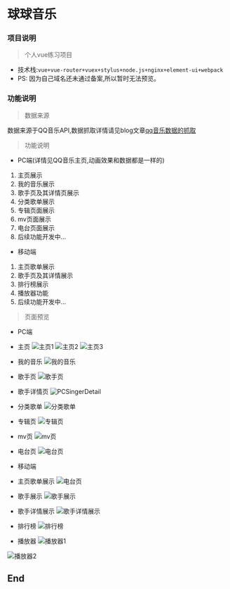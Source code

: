# 球球音乐

### 项目说明
>个人vue练习项目

* 技术栈:`vue+vue-router+vuex+stylus+node.js+nginx+element-ui+webpack`
* PS: 因为自己域名还未通过备案,所以暂时无法预览。 

### 功能说明

>数据来源

数据来源于QQ音乐API,数据抓取详情请见blog文章[qq音乐数据的抓取](http://cxuyang.com/#/posts/jsonp)

>功能说明

* PC端(详情见QQ音乐主页,动画效果和数据都是一样的)
1. 主页展示
2. 我的音乐展示
3. 歌手页及其详情页展示
4. 分类歌单展示
5. 专辑页面展示
6. mv页面展示
7. 电台页面展示
8. 后续功能开发中...

* 移动端
1. 主页歌单展示
2. 歌手页及其详情展示
4. 排行榜展示
5. 播放器功能
6. 后续功能开发中...

>页面预览

* PC端

* 主页
![主页1](https://github.com/Cxuyang/qq-music/blob/master/projectImg/pc/%E4%B8%BB%E9%A1%B51.png)
![主页2](https://github.com/Cxuyang/qq-music/blob/master/projectImg/pc/%E4%B8%BB%E9%A1%B52.png)
![主页3](https://github.com/Cxuyang/qq-music/blob/master/projectImg/pc/%E4%B8%BB%E9%A1%B53.png)

* 我的音乐
![我的音乐](https://github.com/Cxuyang/qq-music/blob/master/projectImg/pc/%E6%88%91%E7%9A%84%E9%9F%B3%E4%B9%90.png)

* 歌手页
![歌手页](https://github.com/Cxuyang/qq-music/blob/master/projectImg/pc/%E6%AD%8C%E6%89%8B%E9%A1%B5.png)

* 歌手详情页
![PCSingerDetail](https://github.com/Cxuyang/qq-music/blob/master/projectImg/pc/PCSingerDetail.png)

* 分类歌单
![分类歌单](https://github.com/Cxuyang/qq-music/blob/master/projectImg/pc/%E5%88%86%E7%B1%BB%E6%AD%8C%E5%8D%95.png)

* 专辑页
![专辑页](https://github.com/Cxuyang/qq-music/blob/master/projectImg/pc/%E4%B8%93%E8%BE%91%E9%A1%B5.png)

* mv页
![mv页](https://github.com/Cxuyang/qq-music/blob/master/projectImg/pc/mv.png)

* 电台页
![电台页](https://github.com/Cxuyang/qq-music/blob/master/projectImg/pc/%E7%94%B5%E5%8F%B0.png)

* 移动端

* 主页歌单展示
![电台页](https://github.com/Cxuyang/qq-music/blob/master/projectImg/mobile/mdefault.png)

* 歌手展示
![歌手展示](https://github.com/Cxuyang/qq-music/blob/master/projectImg/mobile/msinger.png)

* 歌手详情展示
![歌手详情展示](https://github.com/Cxuyang/qq-music/blob/master/projectImg/mobile/singerdetail.png)

* 排行榜
![排行榜](https://github.com/Cxuyang/qq-music/blob/master/projectImg/mobile/mrank.png)

* 播放器
![播放器1](https://github.com/Cxuyang/qq-music/blob/master/projectImg/mobile/mplayer.png)

![播放器2](https://github.com/Cxuyang/qq-music/blob/master/projectImg/mobile/mplayer2.png)
## End
